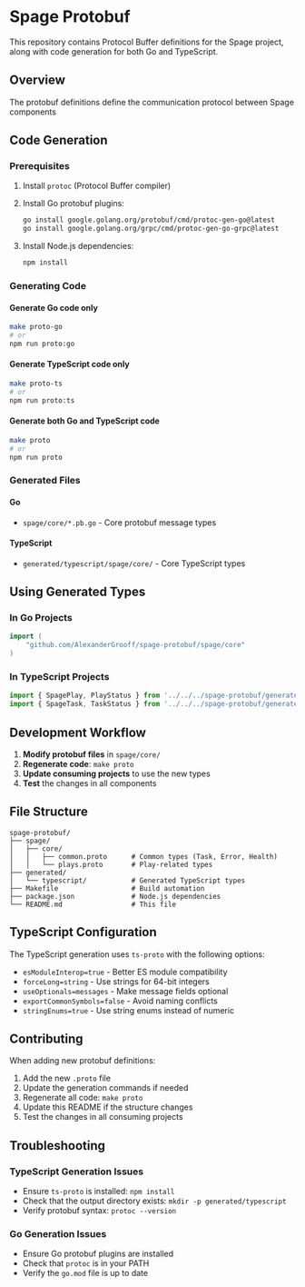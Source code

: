 # Spage Protobuf

This repository contains Protocol Buffer definitions for the Spage project, along with code generation for both Go and TypeScript.

## Overview

The protobuf definitions define the communication protocol between Spage components

## Code Generation

### Prerequisites

1. Install `protoc` (Protocol Buffer compiler)
2. Install Go protobuf plugins:

   ```bash
   go install google.golang.org/protobuf/cmd/protoc-gen-go@latest
   go install google.golang.org/grpc/cmd/protoc-gen-go-grpc@latest
   ```

3. Install Node.js dependencies:

   ```bash
   npm install
   ```

### Generating Code

#### Generate Go code only

```bash
make proto-go
# or
npm run proto:go
```

#### Generate TypeScript code only

```bash
make proto-ts
# or
npm run proto:ts
```

#### Generate both Go and TypeScript code

```bash
make proto
# or
npm run proto
```

### Generated Files

#### Go

- `spage/core/*.pb.go` - Core protobuf message types

#### TypeScript

- `generated/typescript/spage/core/` - Core TypeScript types

## Using Generated Types

### In Go Projects

```go
import (
    "github.com/AlexanderGrooff/spage-protobuf/spage/core"
)
```

### In TypeScript Projects

```typescript
import { SpagePlay, PlayStatus } from '../../../spage-protobuf/generated/typescript/spage/core/plays';
import { SpageTask, TaskStatus } from '../../../spage-protobuf/generated/typescript/spage/core/common';
```

## Development Workflow

1. **Modify protobuf files** in `spage/core/`
2. **Regenerate code**: `make proto`
3. **Update consuming projects** to use the new types
4. **Test** the changes in all components

## File Structure

```
spage-protobuf/
├── spage/
│   ├── core/
│   │   ├── common.proto      # Common types (Task, Error, Health)
│   │   └── plays.proto       # Play-related types
├── generated/
│   └── typescript/           # Generated TypeScript types
├── Makefile                  # Build automation
├── package.json              # Node.js dependencies
└── README.md                 # This file
```

## TypeScript Configuration

The TypeScript generation uses `ts-proto` with the following options:

- `esModuleInterop=true` - Better ES module compatibility
- `forceLong=string` - Use strings for 64-bit integers
- `useOptionals=messages` - Make message fields optional
- `exportCommonSymbols=false` - Avoid naming conflicts
- `stringEnums=true` - Use string enums instead of numeric

## Contributing

When adding new protobuf definitions:

1. Add the new `.proto` file
2. Update the generation commands if needed
3. Regenerate all code: `make proto`
4. Update this README if the structure changes
5. Test the changes in all consuming projects

## Troubleshooting

### TypeScript Generation Issues

- Ensure `ts-proto` is installed: `npm install`
- Check that the output directory exists: `mkdir -p generated/typescript`
- Verify protobuf syntax: `protoc --version`

### Go Generation Issues

- Ensure Go protobuf plugins are installed
- Check that `protoc` is in your PATH
- Verify the `go.mod` file is up to date
